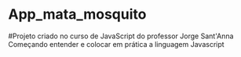 # App_mata_mosquito

#Projeto criado no curso de JavaScript do professor Jorge Sant'Anna
Começando entender e colocar em prática a linguagem Javascript
